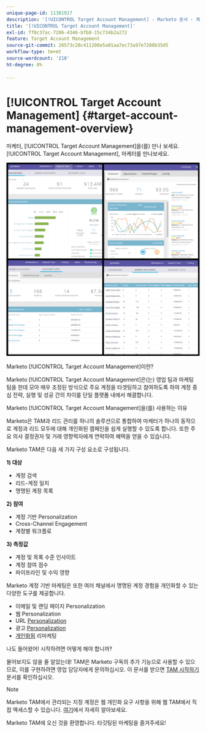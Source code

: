 ```yaml
---
unique-page-id: 11381917
description: '[!UICONTROL Target Account Management] - Marketo 문서 - 제품 설명서'
title: '[!UICONTROL Target Account Management]'
exl-id: ff0c37ac-7206-4346-bfb8-15c734b2a272
feature: Target Account Management
source-git-commit: 26573c20c411208e5a01aa7ec73a97e7208b35d5
workflow-type: tm+mt
source-wordcount: '218'
ht-degree: 0%

---
```


# [!UICONTROL Target Account Management] {#target-account-management-overview}

마케터, [!UICONTROL Target Account Management]을(를) 만나 보세요. [!UICONTROL Target Account Management], 마케터를 만나보세요.

![](assets/photo-collage.png)

Marketo [!UICONTROL Target Account Management]이란?

Marketo [!UICONTROL Target Account Management]은(는) 영업 팀과 마케팅 팀을 한데 모아 매우 조정된 방식으로 주요 계정을 타겟팅하고 참여하도록 하여 계정 중심 전략, 실행 및 성공 간의 차이를 단일 플랫폼 내에서 해결합니다.

Marketo [!UICONTROL Target Account Management]을(를) 사용하는 이유

Marketo은 TAM과 리드 관리를 하나의 솔루션으로 통합하여 마케터가 하나의 동작으로 계정과 리드 모두에 대해 개인화된 캠페인을 쉽게 실행할 수 있도록 합니다. 또한 주요 의사 결정권자 및 거래 영향력자에게 연락하여 혜택을 얻을 수 있습니다.

Marketo TAM은 다음 세 가지 구성 요소로 구성됩니다.

**1) 대상**

* 계정 검색
* 리드-계정 일치
* 명명된 계정 목록

**2) 참여**

* 계정 기반 Personalization
* Cross-Channel Engagement
* 계정별 워크플로

**3) 측정값**

* 계정 및 목록 수준 인사이트
* 계정 참여 점수
* 파이프라인 및 수익 영향

Marketo 계정 기반 마케팅은 또한 여러 채널에서 명명된 계정 경험을 개인화할 수 있는 다양한 도구를 제공합니다.

* 이메일 및 랜딩 페이지 Personalization
* 웹 Personalization
* URL [Personalization](/help/marketo/product-docs/demand-generation/landing-pages/personalizing-landing-pages/enable-personalized-urls-for-your-account.md)
* 광고 [Personalization](/help/marketo/product-docs/demand-generation/facebook/create-a-custom-audience-in-facebook.md)
* [개인화됨](/help/marketo/product-docs/web-personalization/website-retargeting/retargeting-with-web-personalization-data.md) 리마케팅

나도 들어왔어! 시작하려면 어떻게 해야 합니까?

물어보지도 않을 줄 알았는데! TAM은 Marketo 구독의 추가 기능으로 사용할 수 있으므로, 이를 구현하려면 영업 담당자에게 문의하십시오. 이 문서를 받으면 [TAM 시작하기](/help/marketo/product-docs/target-account-management/setup-tam/getting-started-with-tam.md) 문서를 확인하십시오.

>[!NOTE]
>
>Marketo TAM에서 관리되는 지정 계정은 웹 개인화 요구 사항을 위해 웹 TAM에서 직접 액세스할 수 있습니다. [여기](/help/marketo/product-docs/web-personalization/account-based-web-marketing/account-based-web-marketing-with-tam.md)에서 자세히 알아보세요.

Marketo TAM에 오신 것을 환영합니다. 타깃팅된 마케팅을 즐겨주세요!
